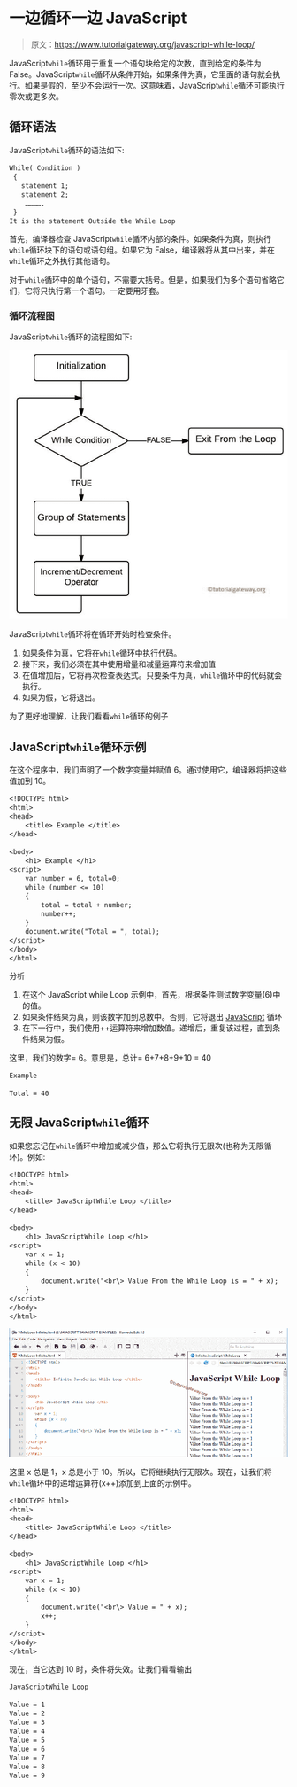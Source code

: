 # 一边循环一边 JavaScript

> 原文：<https://www.tutorialgateway.org/javascript-while-loop/>

JavaScript`while`循环用于重复一个语句块给定的次数，直到给定的条件为 False。JavaScript`while`循环从条件开始，如果条件为真，它里面的语句就会执行。如果是假的，至少不会运行一次。这意味着，JavaScript`while`循环可能执行零次或更多次。

## 循环语法

JavaScript`while`循环的语法如下:

```
While( Condition )
 {
   statement 1;
   statement 2;
    ………….
 }
It is the statement Outside the While Loop
```

首先，编译器检查 JavaScript`while`循环内部的条件。如果条件为真，则执行`while`循环块下的语句或语句组。如果它为 False，编译器将从其中出来，并在`while`循环之外执行其他语句。

对于`while`循环中的单个语句，不需要大括号。但是，如果我们为多个语句省略它们，它将只执行第一个语句。一定要用牙套。

### 循环流程图

JavaScript`while`循环的流程图如下:

![JavaScript While Loop Flow Chart](img/c7abab04147d6a9b7bb627b9accc4327.png)

JavaScript`while`循环将在循环开始时检查条件。

1.  如果条件为真，它将在`while`循环中执行代码。
2.  接下来，我们必须在其中使用增量和减量运算符来增加值
3.  在值增加后，它将再次检查表达式。只要条件为真，`while`循环中的代码就会执行。
4.  如果为假，它将退出。

为了更好地理解，让我们看看`while`循环的例子

## JavaScript`while`循环示例

在这个程序中，我们声明了一个数字变量并赋值 6。通过使用它，编译器将把这些值加到 10。

```
<!DOCTYPE html>
<html>
<head>
    <title> Example </title>
</head>

<body>
    <h1> Example </h1>
<script>
    var number = 6, total=0;
    while (number <= 10)
    {
        total = total + number;
        number++;
    }
    document.write("Total = ", total);  
</script>
</body>
</html>
```

分析

1.  在这个 JavaScript while Loop 示例中，首先，根据条件测试数字变量(6)中的值。
2.  如果条件结果为真，则该数字加到总数中。否则，它将退出 [JavaScript](https://www.tutorialgateway.org/javascript/) 循环
3.  在下一行中，我们使用++运算符来增加数值。递增后，重复该过程，直到条件结果为假。

这里，我们的数字= 6。意思是，总计= 6+7+8+9+10 = 40

```
Example

Total = 40
```

## 无限 JavaScript`while`循环

如果您忘记在`while`循环中增加或减少值，那么它将执行无限次(也称为无限循环)。例如:

```
<!DOCTYPE html>
<html>
<head>
    <title> JavaScriptWhile Loop </title>
</head>

<body>
    <h1> JavaScriptWhile Loop </h1>
<script>
    var x = 1;
    while (x < 10)
    {
        document.write("<br\> Value From the While Loop is = " + x);
    }
</script>
</body>
</html>
```

![JavaScript While Loop 2](img/f16c5734e5580fbe35a9c06455104b6c.png)

这里 x 总是 1，x 总是小于 10。所以，它将继续执行无限次。现在，让我们将`while`循环中的递增运算符(x++)添加到上面的示例中。

```
<!DOCTYPE html>
<html>
<head>
    <title> JavaScriptWhile Loop </title>
</head>

<body>
    <h1> JavaScriptWhile Loop </h1>
<script>
    var x = 1;
    while (x < 10)
    {
        document.write("<br\> Value = " + x);
        x++;
    }
</script>
</body>
</html>
```

现在，当它达到 10 时，条件将失效。让我们看看输出

```
JavaScriptWhile Loop

Value = 1
Value = 2
Value = 3
Value = 4
Value = 5
Value = 6
Value = 7
Value = 8
Value = 9
```